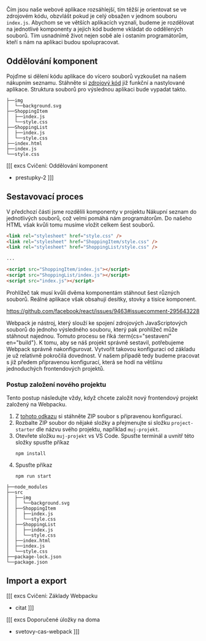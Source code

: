 Čím jsou naše webové aplikace rozsáhlejší, tím těžší je orientovat se ve zdrojovém kódu, obzvlášt pokud je celý obsažen v jednom souboru `index.js`. Abychom se ve větších aplikacích vyznali, budeme je rozdělovat na jednotlivé komponenty a jejich kód budeme vkládat do oddělených souborů. Tím usnadnímě život nejen sobě ale i ostaním programátorům, kteří s nám na aplikaci budou spolupracovat.

## Oddělování komponent

Pojďme si dělení kódu aplikace do vícero souborů vyzkoušet na našem nákupním seznamu. Stáhněte si [zdrojový kód](assets/nakupni-seznam.zip) již funkční a nastylované aplikace. Struktura souborů pro výslednou aplikaci bude vypadat takto.

```
├──img
│  └──background.svg
├──ShoppingItem
│  ├──index.js
│  └──style.css
├──ShoppingList
│  ├──index.js
│  └──style.css
├──index.html
├──index.js
└──style.css
```

[[[ excs Cvičení: Oddělování komponent
- prestupky-2
]]]

## Sestavovací proces

V předchozí části jsme rozdělili komponenty v projektu Nákupní seznam do jednotlivých souborů, což velmi pomáhá nám programátorům. Do našeho HTML však kvůli tomu musíme vložit celkem šest souborů.

```html
<link rel="stylesheet" href="style.css" />
<link rel="stylesheet" href="ShoppingItem/style.css" />
<link rel="stylesheet" href="ShoppingList/style.css" />

...

<script src="ShoppingItem/index.js"></script>
<script src="ShoppingList/index.js"></script>
<script src="index.js"></script>
```

Prohlížeč tak musí kvůli dvěma komponentám stáhnout šest různých souborů. Reálné aplikace však obsahují desítky, stovky a tisíce komponent.

https://github.com/facebook/react/issues/9463#issuecomment-295643228

Webpack je nástroj, který slouží ke spojení zdrojových JavaScriptových souborů do jednoho výsledného souboru, který pak prohlížeč může stáhnout najednou. Tomuto procesu se říká :term{cs="sestavení" en="build"}. K tomu, aby se náš projekt správně sestavil, potřebujeme Webpack správně nakonfigurovat. Vytvořít takovou konfiguraci od základu je už relativně pokročilá dovednost. V našem případě tedy budeme pracovat s již předem připravenou konfigurací, která se hodí na většinu jednoduchých frontendových projektů.

### Postup založení nového projektu

Tento postup následujte vždy, když chcete založit nový frontendový projekt založený na Webpacku.

1. Z [tohoto odkazu](https://github.com/Czechitas-podklady-WEB/project-starters/archive/main.zip) si stáhněte ZIP soubor s připravenou konfigurací.
1. Rozbalte ZIP soubor do nějaké složky a přejmenujte si složku `project-starter` dle názvu svého projektu, například `muj-projekt`.
1. Otevřete složku `muj-projekt` vs VS Code. Spusťte terminál a uvnitř této složky spusťte příkaz
   ```
   npm install
   ```
1. Spusťte příkaz
   ```
   npm run start
   ```

```
├──node_modules
├──src
│  ├──img
│  │  └──background.svg
│  ├──ShoppingItem
│  │  ├──index.js
│  │  └──style.css
│  ├──ShoppingList
│  │  ├──index.js
│  │  └──style.css
│  ├──index.html
│  ├──index.js
│  └──style.css
├──package-lock.json
└──package.json
```

## Import a export

[[[ excs Cvičení: Základy Webpacku
- citat
]]]

[[[ excs Doporučené úložky na doma
- svetovy-cas-webpack
]]]
